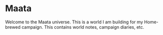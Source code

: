 # Maata
Welcome to the Maata universe. This is a world I am building for my Home-brewed campaign. This contains world notes, campaign diaries, etc.
